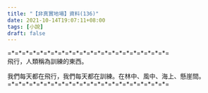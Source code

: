 ```yaml
---
title: "【非真實地場】資料(136)"
date: 2021-10-14T19:07:11+08:00
tags: [小說]
draft: false
---
```


=\*=\*=\*=\*=\*=\*=\*=\*=\*=\*=\*=\*=\*=\*=\*=\*=\*=\*=\*=\*=\*=\*=  
飛行，人類稱為訓練的東西。  

我們每天都在飛行，我們每天都在訓練。在林中、風中、海上、懸崖間。  
=\*=\*=\*=\*=\*=\*=\*=\*=\*=\*=\*=\*=\*=\*=\*=\*=\*=\*=\*=\*=\*=\*=  